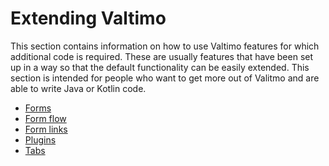 # Extending Valtimo

This section contains information on how to use Valtimo features for which additional code is required. These are 
usually features that have been set up in a way so that the default functionality can be easily extended. This section 
is intended for people who want to get more out of Valitmo and are able to write Java or Kotlin code.

* [Forms](forms/forms.md)
* [Form flow](form-flow/form-flow.md)
* [Form links](form-link/form-link.md)
* [Plugins](plugin/plugins.md)
* [Tabs](tabs/tabs.md)
